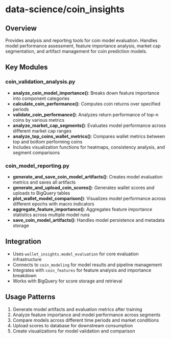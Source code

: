 # data-science/coin_insights

## Overview
Provides analysis and reporting tools for coin model evaluation. Handles model performance assessment, feature importance analysis, market cap segmentation, and artifact management for coin prediction models.

## Key Modules

### coin_validation_analysis.py
- **analyze_coin_model_importance()**: Breaks down feature importance into component categories
- **calculate_coin_performance()**: Computes coin returns over specified periods
- **validate_coin_performance()**: Analyzes return performance of top-n coins by various metrics
- **analyze_market_cap_segments()**: Evaluates model performance across different market cap ranges
- **analyze_top_coins_wallet_metrics()**: Compares wallet metrics between top and bottom performing coins
- Includes visualization functions for heatmaps, consistency analysis, and segment comparisons

### coin_model_reporting.py
- **generate_and_save_coin_model_artifacts()**: Creates model evaluation metrics and saves all artifacts
- **generate_and_upload_coin_scores()**: Generates wallet scores and uploads to BigQuery tables
- **plot_wallet_model_comparison()**: Visualizes model performance across different epochs with macro indicators
- **aggregate_feature_importance()**: Aggregates feature importance statistics across multiple model runs
- **save_coin_model_artifacts()**: Handles model persistence and metadata storage

## Integration
- Uses `wallet_insights.model_evaluation` for core evaluation infrastructure
- Connects to `coin_modeling` for model results and pipeline management
- Integrates with `coin_features` for feature analysis and importance breakdown
- Works with BigQuery for score storage and retrieval

## Usage Patterns
1. Generate model artifacts and evaluation metrics after training
2. Analyze feature importance and model performance across segments
3. Compare models across different time periods and market conditions
4. Upload scores to database for downstream consumption
5. Create visualizations for model validation and comparison